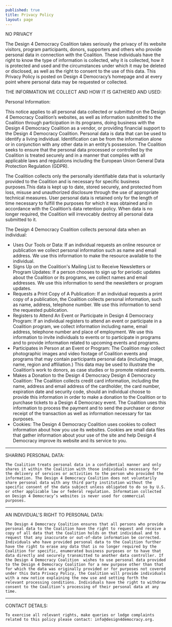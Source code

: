 ```yaml
---
published: true
title: Privacy Policy
layout: page
---
```

NO PRIVACY

The Design 4 Democracy Coalition takes seriously the privacy of its website visitors, program participants, donors, supporters and others who provide personal data in connection with the Coalition.   These individuals have the right to know the type of information is collected, why it is collected, how it is protected and used and the circumstances under which it may be deleted or disclosed, as well as the right to consent to the use of this data. This Privacy Policy is posted on Design 4 Democracy’s homepage and at every point where personal data may be requested or collected.

THE INFORMATION WE COLLECT AND HOW IT IS GATHERED AND USED:

   Personal Information:
   
   This notice applies to all personal data collected or submitted on the Design 4 Democracy Coalition’s websites, as well as information submitted to the Coalition through participation in its programs, doing business with the Design 4 Democracy Coalition as a vendor, or providing financial support to the Design 4 Democracy Coalition.  Personal data is data that can be used to identify a living individual. Identification can be from the information alone or in conjunction with any other data in an entity’s possession. The Coalition seeks to ensure that the personal data processed or controlled by the Coalition is treated securely and in a manner that complies with all applicable laws and regulations including the European Union General Data Protection Regulation (GDPR).
   
   The Coalition collects only the personally identifiable data that is voluntarily provided to the Coalition and is necessary for specific business purposes.This data is kept up to date, stored securely, and protected from loss, misuse and unauthorized disclosure through the use of appropriate technical measures. User personal data is retained only for the length of time necessary to fulfill the purposes for which it was obtained and in accordance with the Coalition’s data retention policy. When data is no longer required, the Coalition will irrevocably destroy all personal data submitted to it.
   
   The Design 4 Democracy Coalition collects personal data when an individual:
   - Uses Our Tools or Data: If an individual requests an online resource or publication we collect personal information such as name and email address. We use this information to make the resource available to the individual.
   - Signs Up on the Coalition's Mailing List to Receive Newsletters or Program Updates:  If a person chooses to sign up for periodic updates about the Coalition or its programs, we collect names and email addresses. We use this information to send the newsletters or program updates.
   - Requests a Print Copy of A Publication: If an individual requests a print copy of a publication, the Coalition collects personal information, such as name, address, telephone number. We use this information to send the requested publication.
   - Registers to Attend An Event or Participate in Design 4 Democracy Program: If an individual registers to attend an event or participate in a Coalition program, we collect information including name, email address, telephone number and place of employment. We use this information to invite individuals to events or to participate in programs and to provide information related to upcoming events and programs.
   - Participates in Person at an Event or Program: The Coalition may collect photographic images and video footage of Coalition events and programs that may contain participants personal data (including image, name, region and affiliation.)  This data may be used to illustrate the Coalition’s work to donors, as case studies or to promote related events.
   - Makes a Donation to the Design 4 Democracy Design 4 Democracy Coalition: The Coalition collects credit card information, including the name, address and email address of the cardholder, the card number, expiration date and security code, should an individual choose to provide this information in order to make a donation to the Coalition or to purchase tickets to a Design 4 Democracy event. The Coalition uses this information to process the payment and to send the purchaser or donor receipt of the transaction as well as information necessary for tax purposes.
   - Cookies: The Design 4 Democracy Coalition uses cookies to collect information about how you use its websites. Cookies are small data files that gather information about your use of the site and help Design 4 Democracy improve its website and its service to you. 
   
----------------------------------------------------------
 SHARING PERSONAL DATA:
 
 	The Coalition treats personal data in a confidential manner and only shares it within the Coalition with those individuals necessary for the delivery of services or activities to the person who provided the information. The Design 4 Democracy Coalition does not voluntarily share personal data with any third party institution without the specific consent of the data subject unless obligated to do so by U.S. or other applicable law or federal regulation. Information collected on Design 4 Democracy’s websites is never used for commercial purposes. 
 ---------------------------------------------------------
 AN INDIVIDUAL'S RIGHT TO PERSONAL DATA:
 
 	The Design 4 Democracy Coalition ensures that all persons who provide personal data to the Coalition have the right to request and receive a copy of all data that the Coalition holds on that individual and to request that any inaccurate or out-of-date information be corrected. Individuals who have provided personal data to the Coalition further have the right to erase any data that is no longer required by the Coalition for specific, enumerated business purposes or to have that data directly and securely transmitted to another data controller. If the Design 4 Democracy Coalition  wishes to use personal data provided to the Design 4 Democracy Coalition for a new purpose other than that for which the data was originally provided or for purposes not covered under this Data Privacy Policy, the Coalition will provide individuals with a new notice explaining the new use and setting forth the relevant processing conditions. Individuals have the right to withdraw consent to the Coalition’s processing of their personal data at any time.
----------------------------------------------------------
 CONTACT DETAILS:
 
 	To exercise all relevant rights, make queries or lodge complaints related to this policy please contact: info@design4democracy.org.